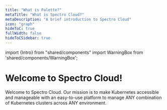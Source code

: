 ```yaml
---
title: "What is Palette?"
metaTitle: "What is Spectro Cloud?"
metaDescription: "A brief introduction to Spectro Cloud"
icon: "graph"
hideToC: true
fullWidth: false
hideToCSidebar: true
---
```


import {Intro} from "shared/components"
import WarningBox from 'shared/components/WarningBox';



# Welcome to **Spectro Cloud!**

Welcome to Spectro Cloud. Our mission is to make Kubernetes accessible and manageable with an easy-to-use platform to manage ANY combination of Kubernetes clusters across ANY environment.
